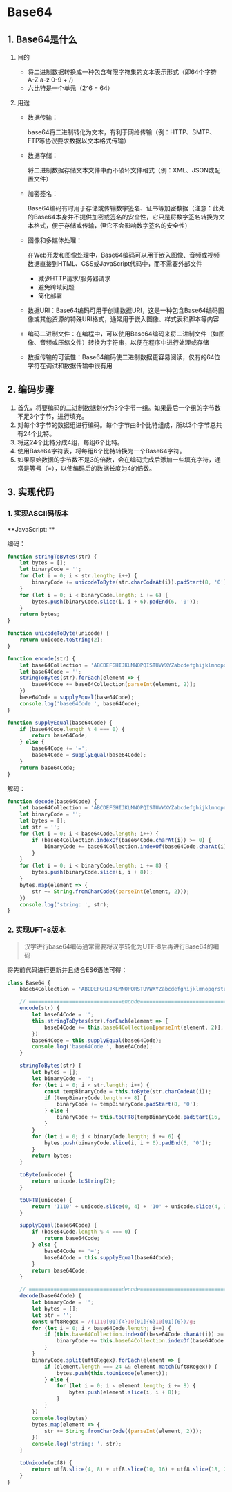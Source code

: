 # Base64

## 1. Base64是什么

1. 目的

   - 将二进制数据转换成一种包含有限字符集的文本表示形式（即64个字符 A-Z a-z 0-9 + /)
   - 六比特是一个单元（2^6 = 64）

2. 用途

   - 数据传输：

     base64将二进制转化为文本，有利于网络传输（例：HTTP、SMTP、FTP等协议要求数据以文本格式传输）

   - 数据存储：

     将二进制数据存储文本文件中而不破坏文件格式（例：XML、JSON或配置文件）

   - 加密签名：

     Base64编码有时用于存储或传输数字签名、证书等加密数据（注意：此处的Base64本身并不提供加密或签名的安全性，它只是将数字签名转换为文本格式，便于存储或传输，但它不会影响数字签名的安全性）

   - 图像和多媒体处理：

     在Web开发和图像处理中，Base64编码可以用于嵌入图像、音频或视频数据直接到HTML、CSS或JavaScript代码中，而不需要外部文件

     - 减少HTTP请求/服务器请求
     - 避免跨域问题
     - 简化部署

   - 数据URI：Base64编码可用于创建数据URI，这是一种包含Base64编码图像或其他资源的特殊URI格式，通常用于嵌入图像、样式表和脚本等内容

   - 编码二进制文件：在编程中，可以使用Base64编码来将二进制文件（如图像、音频或压缩文件）转换为字符串，以便在程序中进行处理或存储

   - 数据传输的可读性：Base64编码使二进制数据更容易阅读，仅有的64位字符在调试和数据传输中很有用



## 2. 编码步骤

1. 首先，将要编码的二进制数据划分为3个字节一组。如果最后一个组的字节数不足3个字节，进行填充。
2. 对每个3字节的数据组进行编码。每个字节由8个比特组成，所以3个字节总共有24个比特。
3. 将这24个比特分成4组，每组6个比特。
4. 使用Base64字符表，将每组6个比特转换为一个Base64字符。
5. 如果原始数据的字节数不是3的倍数，会在编码完成后添加一些填充字符，通常是等号（=），以使编码后的数据长度为4的倍数。



## 3. 实现代码

### 1. 实现ASCII码版本

**JavaScript: **

编码：

```javascript
function stringToBytes(str) {
    let bytes = [];
    let binaryCode = '';
    for (let i = 0; i < str.length; i++) {
        binaryCode += unicodeToByte(str.charCodeAt(i)).padStart(8, '0');
    }
    for (let i = 0; i < binaryCode.length; i += 6) {
        bytes.push(binaryCode.slice(i, i + 6).padEnd(6, '0'));
    }
    return bytes;
}

function unicodeToByte(unicode) {
    return unicode.toString(2);
}

function encode(str) {
    let base64Collection = 'ABCDEFGHIJKLMNOPQISTUVWXYZabcdefghijklmnopqistuvwxyz0123456789+/'.split('');
    let base64Code = '';
    stringToBytes(str).forEach(element => {
        base64Code += base64Collection[parseInt(element, 2)];
    })
    base64Code = supplyEqual(base64Code);
    console.log('base64Code ', base64Code);
}

function supplyEqual(base64Code) {
    if (base64Code.length % 4 === 0) {
        return base64Code;
    } else {
        base64Code += '=';
        base64Code = supplyEqual(base64Code);
    }
    return base64Code;
}
```

解码：

```javascript
function decode(base64Code) {
    let base64Collection = 'ABCDEFGHIJKLMNOPQISTUVWXYZabcdefghijklmnopqistuvwxyz0123456789+/'.split('');
    let binaryCode = '';
    let bytes = [];
    let str = '';
    for (let i = 0; i < base64Code.length; i++) {
        if (base64Collection.indexOf(base64Code.charAt(i)) >= 0) {
            binaryCode += base64Collection.indexOf(base64Code.charAt(i)).toString(2).padStart(6, '0');
        }
    }
    for (let i = 0; i < binaryCode.length; i += 8) {
        bytes.push(binaryCode.slice(i, i + 8));
    }
    bytes.map(element => {
        str += String.fromCharCode((parseInt(element, 2)));
    })
    console.log('string: ', str);
}
```

### 2. 实现UFT-8版本

> 汉字进行base64编码通常需要将汉字转化为UTF-8后再进行Base64的编码

将先前代码进行更新并且结合ES6语法可得：

```javascript
class Base64 {
    base64Collection = 'ABCDEFGHIJKLMNOPQRSTUVWXYZabcdefghijklmnopqrstuvwxyz0123456789+/'.split('');

    // ==============================encode==============================
    encode(str) {
        let base64Code = '';
        this.stringToBytes(str).forEach(element => {
            base64Code += this.base64Collection[parseInt(element, 2)];
        })
        base64Code = this.supplyEqual(base64Code);
        console.log('base64Code ', base64Code);
    }

    stringToBytes(str) {
        let bytes = [];
        let binaryCode = '';
        for (let i = 0; i < str.length; i++) {
            const tempBinaryCode = this.toByte(str.charCodeAt(i));
            if (tempBinaryCode.length <= 8) {
                binaryCode += tempBinaryCode.padStart(8, '0');
            } else {
                binaryCode += this.toUFT8(tempBinaryCode.padStart(16, '0'));
            }
        }
        for (let i = 0; i < binaryCode.length; i += 6) {
            bytes.push(binaryCode.slice(i, i + 6).padEnd(6, '0'));
        }
        return bytes;
    }

    toByte(unicode) {
        return unicode.toString(2);
    }

    toUFT8(unicode) {
        return '1110' + unicode.slice(0, 4) + '10' + unicode.slice(4, 10) + '10' + unicode.slice(10, 16);
    }

    supplyEqual(base64Code) {
        if (base64Code.length % 4 === 0) {
            return base64Code;
        } else {
            base64Code += '=';
            base64Code = this.supplyEqual(base64Code);
        }
        return base64Code;
    }

    // ==============================decode==============================
    decode(base64Code) {
        let binaryCode = '';
        let bytes = [];
        let str = '';
        const uft8Regex = /(1110[01]{4}10[01]{6}10[01]{6})/g;
        for (let i = 0; i < base64Code.length; i++) {
            if (this.base64Collection.indexOf(base64Code.charAt(i)) >= 0) {
                binaryCode += this.base64Collection.indexOf(base64Code.charAt(i)).toString(2).padStart(6, '0');
            }
        }
        binaryCode.split(uft8Regex).forEach(element => {
            if (element.length === 24 && element.match(uft8Regex)) {
                bytes.push(this.toUnicode(element));
            } else {
                for (let i = 0; i < element.length; i += 8) {
                    bytes.push(element.slice(i, i + 8));
                }
            }
        })
        console.log(bytes)
        bytes.map(element => {
            str += String.fromCharCode((parseInt(element, 2)));
        })
        console.log('string: ', str);
    }

    toUnicode(utf8) {
        return utf8.slice(4, 8) + utf8.slice(10, 16) + utf8.slice(18, 24);
    }
}
```

